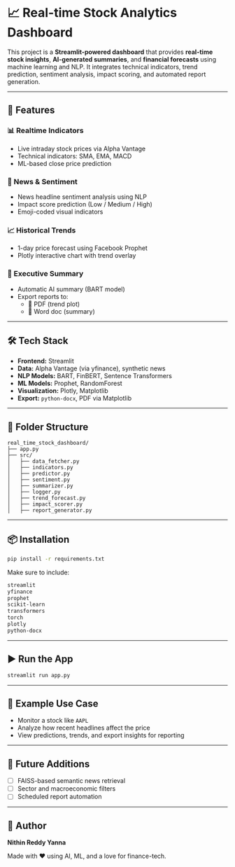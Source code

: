 
# 📈 Real-time Stock Analytics Dashboard

This project is a **Streamlit-powered dashboard** that provides **real-time stock insights**, **AI-generated summaries**, and **financial forecasts** using machine learning and NLP. It integrates technical indicators, trend prediction, sentiment analysis, impact scoring, and automated report generation.

---

## 🚀 Features

### 📊 Realtime Indicators
- Live intraday stock prices via Alpha Vantage
- Technical indicators: SMA, EMA, MACD
- ML-based close price prediction

### 📰 News & Sentiment
- News headline sentiment analysis using NLP
- Impact score prediction (Low / Medium / High)
- Emoji-coded visual indicators

### 📈 Historical Trends
- 1-day price forecast using Facebook Prophet
- Plotly interactive chart with trend overlay

### 🧠 Executive Summary
- Automatic AI summary (BART model)
- Export reports to:
  - 📄 PDF (trend plot)
  - 🧾 Word doc (summary)

---

## 🛠 Tech Stack

- **Frontend:** Streamlit
- **Data:** Alpha Vantage (via yfinance), synthetic news
- **NLP Models:** BART, FinBERT, Sentence Transformers
- **ML Models:** Prophet, RandomForest
- **Visualization:** Plotly, Matplotlib
- **Export:** `python-docx`, PDF via Matplotlib

---

## 📂 Folder Structure

```
real_time_stock_dashboard/
├── app.py
├── src/
│   ├── data_fetcher.py
│   ├── indicators.py
│   ├── predictor.py
│   ├── sentiment.py
│   ├── summarizer.py
│   ├── logger.py
│   ├── trend_forecast.py
│   ├── impact_scorer.py
│   ├── report_generator.py
```

---

## 📦 Installation

```bash
pip install -r requirements.txt
```

Make sure to include:
```txt
streamlit
yfinance
prophet
scikit-learn
transformers
torch
plotly
python-docx
```

---

## ▶️ Run the App

```bash
streamlit run app.py
```

---

## 🧠 Example Use Case

- Monitor a stock like `AAPL`
- Analyze how recent headlines affect the price
- View predictions, trends, and export insights for reporting

---

## 📝 Future Additions

- [ ] FAISS-based semantic news retrieval
- [ ] Sector and macroeconomic filters
- [ ] Scheduled report automation

---

## 📌 Author

**Nithin Reddy Yanna**

Made with ❤️ using AI, ML, and a love for finance-tech.
